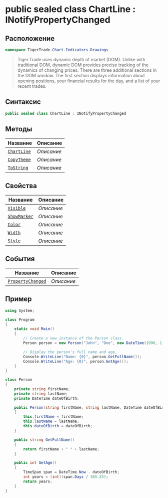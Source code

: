 
# public sealed class ChartLine : INotifyPropertyChanged
## Расположение
```csharp
namespace TigerTrade.Chart.Indicators.Drawings
```



> Tiger.Trade uses dynamic depth of market (DOM). Unlike with traditional DOM, dynamic DOM provides precise tracking of the dynamics of changing prices. There are three additional sections in the DOM window. The first section displays information about opening positions, your financial results for the day, and a list of your recent trades.

## Синтаксис
```csharp
public sealed class ChartLine : INotifyPropertyChanged
```


## Методы
| Название | Описание |
| --- | --- |
| [`ChartLine`](./ChartLine.cs/metody/ChartLine.md) | *Описание* |
| [`CopyTheme`](./ChartLine.cs/metody/CopyTheme.md) | *Описание* |
| [`ToString`](./ChartLine.cs/metody/ToString.md) | *Описание* |

## Свойства
| Название | Описание |
| --- | --- |
| [`Visible`](./ChartLine.cs/svoistva/Visible.md) | *Описание* |
| [`ShowMarker`](./ChartLine.cs/svoistva/ShowMarker.md) | *Описание* |
| [`Color`](./ChartLine.cs/svoistva/Color.md) | *Описание* |
| [`Width`](./ChartLine.cs/svoistva/Width.md) | *Описание* |
| [`Style`](./ChartLine.cs/svoistva/Style.md) | *Описание* |

## События
| Название | Описание |
| --- | --- |
| [`PropertyChanged`](./ChartLine.cs/sobytiya/PropertyChanged.md) | *Описание* |


## Пример
```csharp
using System;

class Program
{
    static void Main()
    {
        // Create a new instance of the Person class.
        Person person = new Person("John", "Doe", new DateTime(1990, 1, 1));

        // Display the person's full name and age.
        Console.WriteLine("Name: {0}", person.GetFullName());
        Console.WriteLine("Age: {0}", person.GetAge());
    }
}

class Person
{
    private string firstName;
    private string lastName;
    private DateTime dateOfBirth;

    public Person(string firstName, string lastName, DateTime dateOfBirth)
    {
        this.firstName = firstName;
        this.lastName = lastName;
        this.dateOfBirth = dateOfBirth;
    }

    public string GetFullName()
    {
        return firstName + " " + lastName;
    }

    public int GetAge()
    {
        TimeSpan span = DateTime.Now - dateOfBirth;
        int years = (int)(span.Days / 365.25);
        return years;
    }
}
```

